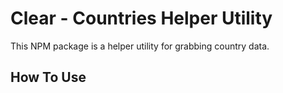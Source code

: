 # Clear - Countries Helper Utility
This NPM package is a helper utility for grabbing country data.

## How To Use 

